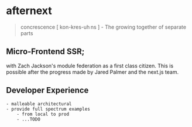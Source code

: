# afternext

> concrescence [ kon-kres-uh ns ] - The growing together of separate parts

## Micro-Frontend SSR;

with Zach Jackson's module federation as a first class citizen. This is possible after the progress made by Jared Palmer and the next.js team.

## Developer Experience

    - malleable architectural
    - provide full spectrum examples
        - from local to prod
        - ...TODO
